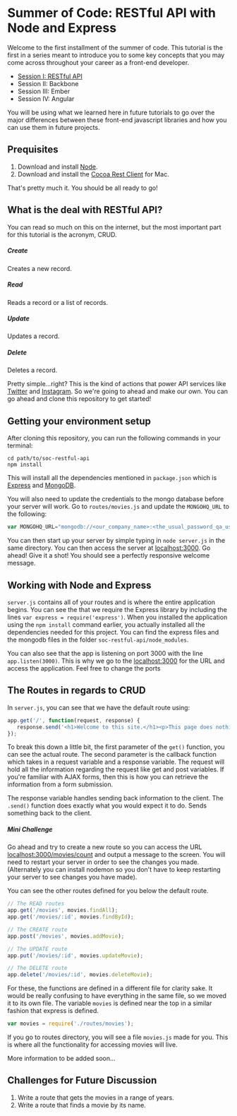 # Summer of Code: RESTful API with Node and Express

Welcome to the first installment of the summer of code. This tutorial is the first in a series meant to introduce you to some key concepts that you may come across throughout your career as a front-end developer.

* [Session I: RESTful API](http://github.com/hacktaros/soc-restful-api)
* Session II: Backbone
* Session III: Ember
* Session IV: Angular

You will be using what we learned here in future tutorials to go over the major differences between these front-end javascript libraries and how you can use them in future projects.

## Prequisites
1. Download and install [Node](http://nodejs.org).
2. Download and install the [Cocoa Rest Client](https://code.google.com/p/cocoa-rest-client/) for Mac. 

That's pretty much it. You should be all ready to go!

## What is the deal with RESTful API?
You can read so much on this on the internet, but the most important part for this tutorial is the acronym, CRUD.

##### Create
Creates a new record.

##### Read
Reads a record or a list of records.

##### Update
Updates a record.

##### Delete
Deletes a record.

Pretty simple...right? This is the kind of actions that power API services like [Twitter](https://dev.twitter.com/docs/api/1.1) and [Instagram](http://instagram.com/developer/api-console/). So we're going to ahead and make our own. You can go ahead and clone this repository to get started!

## Getting your environment setup
After cloning this repository, you can run the following commands in your terminal:

```
cd path/to/soc-restful-api
npm install
```

This will install all the dependencies mentioned in `package.json` which is [Express](http://expressjs.com) and [MongoDB](https://www.mongodb.org). 

You will also need to update the credentials to the mongo database before your server will work. Go to `routes/movies.js` and update the `MONGOHQ_URL` to the following:

```javascript
var MONGOHQ_URL="mongodb://<our_company_name>:<the_usual_password_qa_uses>@oceanic.mongohq.com:10002/movies"
```

You can then start up your server by simple typing in `node server.js` in the same directory. You can then access the server at <localhost:3000>. Go ahead! Give it a shot! You should see a perfectly responsive welcome message.

## Working with Node and Express
`server.js` contains all of your routes and is where the entire application begins. You can see the that we require the Express library by including the lines `var express = require('express')`. When you installed the application using the `npm install` command earlier, you actually installed all the dependencies needed for this project. You can find the express files and the mongodb files in the folder `soc-restful-api/node_modules`.

You can also see that the app is listening on port 3000 with the line `app.listen(3000)`. This is why we go to the <localhost:3000> for the URL and access the application. Feel free to change the ports 

## The Routes in regards to CRUD
In `server.js`, you can see that we have the default route using: 

```javascript
app.get('/', function(request, response) { 
   response.send('<h1>Welcome to this site.</h1><p>This page does nothing but show this message.</p>'); 
});
```

To break this down a little bit, the first parameter of the `get()` function, you can see the actual route. The second parameter is the callback function which takes in a request variable and a response variable. The request will hold all the information regarding the request like get and post variables. If you're familiar with AJAX forms, then this is how you can retrieve the information from a form submission.

The response variable handles sending back information to the client. The `.send()` function does exactly what you would expect it to do. Sends something back to the client.

##### Mini Challenge
Go ahead and try to create a new route so you can access the URL <localhost:3000/movies/count> and output a message to the screen. You will need to restart your server in order to see the changes you made. (Alternately you can install nodemon so you don't have to keep restarting your server to see changes you have made).

You can see the other routes defined for you below the default route.

```javascript
// The READ routes
app.get('/movies', movies.findAll);
app.get('/movies/:id', movies.findById);

// The CREATE route
app.post('/movies', movies.addMovie);

// The UPDATE route
app.put('/movies/:id', movies.updateMovie);

// The DELETE route
app.delete('/movies/:id', movies.deleteMovie);
```

For these, the functions are defined in a different file for clarity sake. It would be really confusing to have everything in the same file, so we moved it to its own file. The variable `movies` is defined near the top in a similar fashion that express is defined.

```javascript
var movies = require('./routes/movies');
````

If you go to routes directory, you will see a file `movies.js` made for you. This is where all the functionality for accessing movies will live.

More information to be added soon...

## Challenges for Future Discussion
1. Write a route that gets the movies in a range of years.
2. Write a route that finds a movie by its name.

